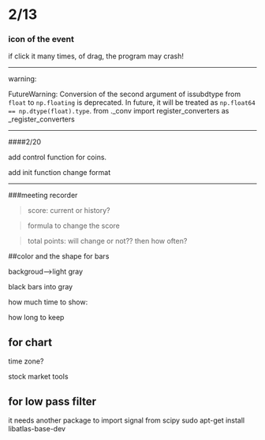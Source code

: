 # 2/13

### icon of the event

if click it many times, of drag, the program may crash!

-----

warning:

FutureWarning: Conversion of the second argument of issubdtype from `float` to `np.floating` is deprecated. In future, it will be treated as `np.float64 == np.dtype(float).type`.  from ._conv import register_converters as _register_converters

-------
####2/20

add control function for coins.

add init function change format

---------
###meeting recorder

>score: current or history?

>formula to change the score

>total points: will change or not?? then how often?


##color and the shape for bars

backgroud-->light gray

black bars into gray


how much time to show:

how long to keep


## for chart

time zone?

stock market tools

## for low pass filter

it needs another package to import signal from scipy
sudo apt-get install libatlas-base-dev

 



















